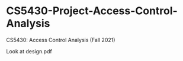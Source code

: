 # CS5430-Project-Access-Control-Analysis
CS5430: Access Control Analysis (Fall 2021)

Look at design.pdf
